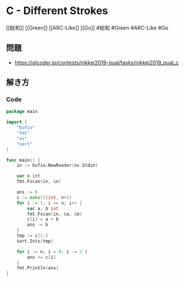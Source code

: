 # C - Different Strokes
[[総和]] [[Green]] [[ARC-Like]] [[Go]]
#総和 #Green #ARC-Like #Go 

## 問題
- https://atcoder.jp/contests/nikkei2019-qual/tasks/nikkei2019_qual_c

## 解き方
### Code
```go
package main

import (
	"bufio"
	"fmt"
	"os"
	"sort"
)

func main() {
	in := bufio.NewReader(os.Stdin)

	var n int
	fmt.Fscan(in, &n)

	ans := 0
	c := make([]int, n+1)
	for i := 1; i <= n; i++ {
		var a, b int
		fmt.Fscan(in, &a, &b)
		c[i] = a + b
		ans -= b
	}
	tmp := c[1:]
	sort.Ints(tmp)

	for i := n; i > 0; i -= 2 {
		ans += c[i]
	}
	fmt.Println(ans)
}
```